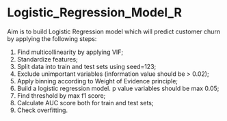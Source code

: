 # Logistic_Regression_Model_R
Aim is to build Logistic Regression model which will predict customer churn by applying the following steps: 
1. Find multicollinearity by applying VIF; 
2. Standardize features; 
3. Split data into train and test sets using seed=123; 
4. Exclude unimportant variables (information value should be > 0.02); 
5. Apply binning according to Weight of Evidence principle; 
6. Build a logistic regression model. p value variables should be max 0.05; 
7. Find threshold by max f1 score; 
8. Calculate AUC score both for train and test sets; 
9. Check overfitting. 
